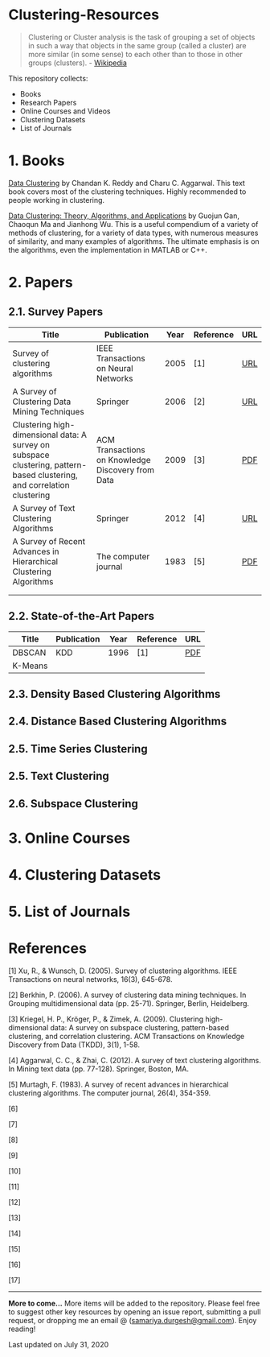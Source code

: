 # Clustering-Resources

> Clustering or Cluster analysis is the task of grouping a set of objects in such a way that objects in the same group (called a cluster) are more similar (in some sense) to each other than to those in other groups (clusters). - [Wikipedia](https://en.wikipedia.org/wiki/Cluster_analysis)

This repository collects:

- Books 
- Research Papers
- Online Courses and Videos
- Clustering Datasets
- List of Journals

# 1. Books

[Data Clustering](https://books.google.co.in/books/about/Data_Clustering.html?id=edl7AAAAQBAJ&source=kp_book_description&redir_esc=y) by Chandan K. Reddy and Charu C. Aggarwal. This text book covers most of the clustering techniques. Highly recommended to people working in clustering.

[Data Clustering: Theory, Algorithms, and Applications](https://books.google.co.in/books?hl=en&lr=&id=ZXLSVPN1X1sC&oi=fnd&pg=PR1&dq=Data+Clustering:+Theory,+Algorithms,+and+Applications&ots=lqfjO2h01X&sig=ZFUNpMOUJJN5yFt8saOgfMXcqfY#v=onepage&q=Data%20Clustering%3A%20Theory%2C%20Algorithms%2C%20and%20Applications&f=false) by Guojun Gan, Chaoqun Ma and Jianhong Wu. This is a useful compendium of a variety of methods of clustering, for a variety of data types, with numerous measures of similarity, and many examples of algorithms. The ultimate emphasis is on the algorithms, even the implementation in MATLAB or C++.

# 2. Papers

## 2.1. Survey Papers

| Title | Publication | Year | Reference | URL |
|------|------------|----|--|---|
| Survey of clustering algorithms | IEEE Transactions on Neural Networks | 2005 | [1] | [URL](https://ieeexplore.ieee.org/abstract/document/1427769) |
| A Survey of Clustering Data Mining Techniques | Springer | 2006 | [2] |[URL](https://link.springer.com/chapter/10.1007/3-540-28349-8_2) |
| Clustering high-dimensional data: A survey on subspace clustering, pattern-based clustering, and correlation clustering | ACM Transactions on Knowledge Discovery from Data | 2009 | [3] | [PDF](https://dl.acm.org/doi/pdf/10.1145/1497577.1497578) |
| A Survey of Text Clustering Algorithms | Springer | 2012 | [4] |[URL](https://link.springer.com/chapter/10.1007/978-1-4614-3223-4_4)
| A Survey of Recent Advances in Hierarchical Clustering Algorithms | The computer journal | 1983 | [5] | [PDF](https://watermark.silverchair.com/26-4-354.pdf?token=AQECAHi208BE49Ooan9kkhW_Ercy7Dm3ZL_9Cf3qfKAc485ysgAAAngwggJ0BgkqhkiG9w0BBwagggJlMIICYQIBADCCAloGCSqGSIb3DQEHATAeBglghkgBZQMEAS4wEQQMYRDNq0J2mfmv0_6rAgEQgIICK5Vg9F5NsjSrqYWR0aL9vNztqj8J375zjs2os7QoH_2mMmMqJsUFoGgaPHcUgaQKMmTUZlSVATCicrBAsEWsoNZvNC6ZiQLHkNPh8khrKLCdpmGIq8tCf4tkjxA_ZQF7CXKlzPEBmwbQn9dYd0UBNI0xeKakL01tOSBYLBSY51_f8mBgC7asQ-4qZKaCAtgk3UVpoOHDxRvn4_8oXErsyy-NuXnvRirPcZ5CjOxk39TzCYL5HyFLRiVRQkwLdqf1qmnr2BrUeNTpQonuDKHVBz12O5pbAXsm7IeakA3bgO_FV7XZNkQbzWfL145FlhK3gjyDoSdWDjlWVes8Xr3DAceTyBfEbY63iONmCyJRoiFex6R63Ty9tYRacCUHaHb8xa32ew__qHxNu3IvnoBHm-OCSi9lOj-2rwa1ZtGQjRY3eqOHBa6lKJAV5jJ4fxRTdu-boJwIeAL04uaNZBasCUZ8AFGjlZZKjgKUMfUjqAATguLKTrbMvVj530Y95wK7BzlPDbK689mTtw5E4nc1sC1mUPGPC5yqOoNo_1MIDp2wrIRA2MrAkexus3i3ArgH_FhyZ7DMYauL4-ombm08zkuA1xawXUYClm0cCukoHw3o9Jncx4JskRBDph0BFCnKXt14aCV7dHuXomyxoBFERRpPS4cI2ZPECynvxhGIj4SFXgqLWD_7ZdIgLSji3nHOF_RbWWWnqNUGujG5Xbl_YpwNp8X9G0AzUJEhIA)
|  | | | |
| | | | |

## 2.2. State-of-the-Art Papers
| Title | Publication | Year | Reference | URL |
|------|------------|----|--|---|
| DBSCAN | KDD | 1996 | [1] | [PDF](https://www.aaai.org/Papers/KDD/1996/KDD96-037.pdf)
| K-Means | 

## 2.3. Density Based Clustering Algorithms

## 2.4. Distance Based Clustering Algorithms

## 2.5. Time Series Clustering

## 2.5. Text Clustering

## 2.6. Subspace Clustering

# 3. Online Courses

# 4. Clustering Datasets

# 5. List of Journals


# References


[1] Xu, R., & Wunsch, D. (2005). Survey of clustering algorithms. IEEE Transactions on neural networks, 16(3), 645-678.

[2] Berkhin, P. (2006). A survey of clustering data mining techniques. In Grouping multidimensional data (pp. 25-71). Springer, Berlin, Heidelberg.

[3] Kriegel, H. P., Kröger, P., & Zimek, A. (2009). Clustering high-dimensional data: A survey on subspace clustering, pattern-based clustering, and correlation clustering. ACM Transactions on Knowledge Discovery from Data (TKDD), 3(1), 1-58.

[4] Aggarwal, C. C., & Zhai, C. (2012). A survey of text clustering algorithms. In Mining text data (pp. 77-128). Springer, Boston, MA.

[5] Murtagh, F. (1983). A survey of recent advances in hierarchical clustering algorithms. The computer journal, 26(4), 354-359.

[6]

[7]

[8]

[9]

[10]

[11]

[12]

[13]

[14]

[15]

[16]

[17]


----
**More to come...**
More items will be added to the repository. Please feel free to suggest other key resources by opening an issue report, submitting a pull request, or dropping me an email @ (samariya.durgesh@gmail.com). Enjoy reading!

Last updated on July 31, 2020